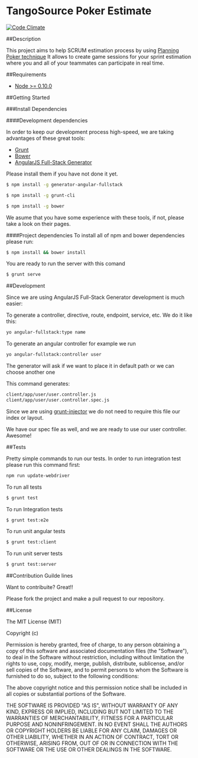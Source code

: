 TangoSource Poker Estimate
==========================
[![Code Climate](https://codeclimate.com/github/tangosource/tangoestimate/badges/gpa.svg)](https://codeclimate.com/github/tangosource/tangoestimate)

##Description

This project aims to help SCRUM estimation process by using [Planning Poker technique](http://es.wikipedia.org/wiki/Planning_poker)
It allows to create game sessions for your sprint estimation where you and all of your teammates can participate in real time.

##Requirements
- [Node >= 0.10.0](http://nodejs.org/)

##Getting Started

###Install Dependencies

####Development dependencies

In order to keep our development process high-speed, we are taking advantages of these great tools:

 - [Grunt](http://gruntjs.com/using-the-cli)
 - [Bower](http://bower.io/)
 - [AngularJS Full-Stack Generator](https://github.com/DaftMonk/generator-angular-fullstack)

Please install them if you have not done it yet.

```sh
$ npm install -g generator-angular-fullstack
```

```sh
$ npm install -g grunt-cli
```

```sh
$ npm install -g bower
```

We asume that you have some experience with these tools, if not, please take a look on their pages.

####Project dependencies
To install all of npm and bower dependencies please run:

```sh
$ npm install && bower install
```
You are ready to run the server with this comand

```sh
$ grunt serve
```

##Development

Since we are using AngularJS Full-Stack Generator development is much
easier:

To generate a controller, directive, route, endpoint, service, etc.
We do it like this:

```sh
yo angular-fullstack:type name
```
To generate an angular controller for example we run

```sh
yo angular-fullstack:controller user
```
The generator will ask if we want to place it in default path or we can
choose another one

This command generates:

```sh
client/app/user/user.controller.js
client/app/user/user.controller.spec.js
```

Since we are using [grunt-injector](https://github.com/klei/grunt-injector) we do not need to
require this file our index or layout.

We have our spec file as well, and we are ready to use our user
controller. Awesome!

##Tests

Pretty simple commands to run our tests.
In order to run integration test please run this command first:

```sh
npm run update-webdriver
```

To run all tests

```sh
$ grunt test
```
To run Integration tests

```sh
$ grunt test:e2e
```
To run unit angular tests

```sh
$ grunt test:client
```

To run unit server tests

```sh
$ grunt test:server
```
##Contribution Guilde lines

Want to contribuite? Great!!

Please fork the project and make a pull request
to our repository.

##License

The MIT License (MIT)

Copyright (c) <year> <copyright holders>

Permission is hereby granted, free of charge, to any person obtaining a copy
of this software and associated documentation files (the "Software"), to deal
in the Software without restriction, including without limitation the rights
to use, copy, modify, merge, publish, distribute, sublicense, and/or sell
copies of the Software, and to permit persons to whom the Software is
furnished to do so, subject to the following conditions:

The above copyright notice and this permission notice shall be included in
all copies or substantial portions of the Software.

THE SOFTWARE IS PROVIDED "AS IS", WITHOUT WARRANTY OF ANY KIND, EXPRESS OR
IMPLIED, INCLUDING BUT NOT LIMITED TO THE WARRANTIES OF MERCHANTABILITY,
FITNESS FOR A PARTICULAR PURPOSE AND NONINFRINGEMENT. IN NO EVENT SHALL THE
AUTHORS OR COPYRIGHT HOLDERS BE LIABLE FOR ANY CLAIM, DAMAGES OR OTHER
LIABILITY, WHETHER IN AN ACTION OF CONTRACT, TORT OR OTHERWISE, ARISING FROM,
OUT OF OR IN CONNECTION WITH THE SOFTWARE OR THE USE OR OTHER DEALINGS IN
THE SOFTWARE.

